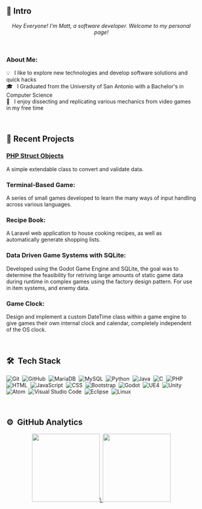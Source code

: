 ## 👋&nbsp;Intro

<p align="center">
  <em>
    Hey Everyone! I'm Matt, a software developer. Welcome to my personal page!
  </em> 
</p>

<br>

### About Me:<br>
💡 &nbsp; I like to explore new technologies and develop software solutions and quick hacks\
🎓 &nbsp; I Graduated from the University of San Antonio with a Bachelor's in Computer Science\
👀 &nbsp; I enjoy dissecting and replicating various mechanics from video games in my free time

<br>

## 📝&nbsp;Recent Projects
### [PHP Struct Objects](https://github.com/todo-make-username/struct) <br>
A simple extendable class to convert and validate data.

### Terminal-Based Game: <br>
A series of small games developed to learn the many ways of input handling across various languages. 

### Recipe Book: <br>
A Laravel web application to house cooking recipes, as well as automatically generate shopping lists.

### Data Driven Game Systems with SQLite: <br>
Developed using the Godot Game Engine and SQLite, the goal was to determine the feasibility for retriving large amounts of static game data during runtime in complex games using the factory design pattern. 
For use in item systems, and enemy data.

### Game Clock: <br>
Design and implement a custom DateTime class within a game engine to give games their own internal clock and calendar, completely independent of the OS clock.

<br>

## 🛠 &nbsp;Tech Stack

![Git](https://img.shields.io/badge/-Git-05122A?style=flat&logo=git)&nbsp;
![GitHub](https://img.shields.io/badge/-GitHub-05122A?style=flat&logo=github)&nbsp;
![MariaDB](https://img.shields.io/badge/-MariaDB-05122A?style=flat&logo=MariaDB&logoColor=A8B9CC)&nbsp;
![MySQL](https://img.shields.io/badge/-MySQL-05122A?style=flat&logo=MySQL&logoColor=A8B9CC)&nbsp;
![Python](https://img.shields.io/badge/-Python-05122A?style=flat&logo=python)&nbsp;
![Java](https://img.shields.io/badge/-Java-05122A?style=flat&logo=Java&logoColor=FFA518)&nbsp;
![C](https://img.shields.io/badge/-C-05122A?style=flat&logo=C&logoColor=A8B9CC)&nbsp;
![PHP](https://img.shields.io/badge/-PHP-05122A?style=flat&logo=php)&nbsp;
![HTML](https://img.shields.io/badge/-HTML-05122A?style=flat&logo=HTML5)&nbsp;
![JavaScript](https://img.shields.io/badge/-JavaScript-05122A?style=flat&logo=javascript)&nbsp;
![CSS](https://img.shields.io/badge/-CSS-05122A?style=flat&logo=CSS3&logoColor=1572B6)&nbsp;
![Bootstrap](https://img.shields.io/badge/-Bootstrap-05122A?style=flat&logo=bootstrap)&nbsp;
![Godot](https://img.shields.io/badge/-Godot-05122A?style=flat&logo=godot-engine)&nbsp;
![UE4](https://img.shields.io/badge/-UE4-05122A?style=flat&logo=unreal-engine)&nbsp;
![Unity](https://img.shields.io/badge/-Unity-05122A?style=flat&logo=unity)&nbsp;
![Atom](https://img.shields.io/badge/-Atom-05122A?style=flat&logo=atom&logoColor=009688)&nbsp;
![Visual Studio Code](https://img.shields.io/badge/-Visual%20Studio%20Code-05122A?style=flat&logo=visual-studio-code&logoColor=007ACC)&nbsp;
![Eclipse](https://img.shields.io/badge/-Eclipse-05122A?style=flat&logo=eclipse-ide&logoColor=2C2255)&nbsp;
![Linux](https://img.shields.io/badge/-Linux-05122A?style=flat&logo=linux&logoColor=ffffff)&nbsp;

<br>

## ⚙️ &nbsp;GitHub Analytics

<p align="center">
<a href="https://github.com/todo-make-username">
  <img height="180em" src="https://github-readme-stats-eight-theta.vercel.app/api?username=todo-make-username&show_icons=true&theme=algolia&include_all_commits=true&count_private=true"/>\
  <img height="180em" src="https://github-readme-stats-eight-theta.vercel.app/api/top-langs/?username=todo-make-username&layout=compact&langs_count=8&theme=algolia"/>
</a>
</p>

<!---
Credits for readme ideas:
[Aditya Vikram Singh](https://github.com/AVS1508) - Tech stack icons
[Davekibh](https://github.com/Davekibh) - Dropdowns
--->
